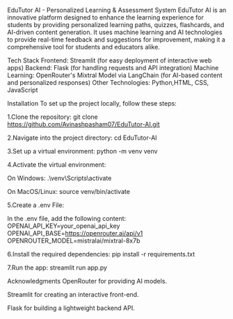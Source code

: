 EduTutor AI - Personalized Learning & Assessment System
EduTutor AI is an innovative platform designed to enhance the learning experience for students by providing personalized learning paths, quizzes, flashcards, and AI-driven content generation. It uses machine learning and AI technologies to provide real-time feedback and suggestions for improvement, making it a comprehensive tool for students and educators alike.

Tech Stack
Frontend: Streamlit (for easy deployment of interactive web apps)
Backend: Flask (for handling requests and API integration)
Machine Learning: OpenRouter's Mixtral Model via LangChain (for AI-based content and personalized responses)
Other Technologies: Python,HTML, CSS, JavaScript

Installation
To set up the project locally, follow these steps:

1.Clone the repository:
git clone https://github.com/Avinashpasham07/EduTutor-AI.git

2.Navigate into the project directory:
cd EduTutor-AI

3.Set up a virtual environment:
python -m venv venv

4.Activate the virtual environment:

On Windows:
.\venv\Scripts\activate

On MacOS/Linux:
source venv/bin/activate

5.Create a .env File:

In the .env file, add the following content:
OPENAI_API_KEY=your_openai_api_key
OPENAI_API_BASE=https://openrouter.ai/api/v1
OPENROUTER_MODEL=mistralai/mixtral-8x7b

6.Install the required dependencies:
pip install -r requirements.txt

7.Run the app:
streamlit run app.py

Acknowledgments
OpenRouter for providing AI models.

Streamlit for creating an interactive front-end.

Flask for building a lightweight backend API.


